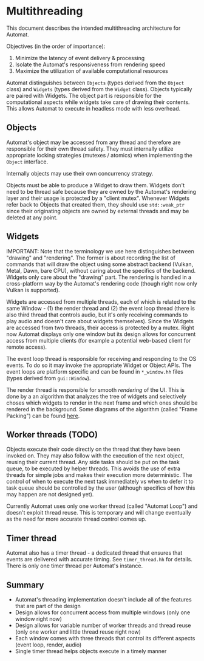 # Multithreading

This document describes the intended multithreading architecture for Automat.

Objectives (in the order of importance):
1. Minimize the latency of event delivery & processing
2. Isolate the Automat's responsiveness from rendering speed
3. Maximize the utilization of available computational resources

Automat distinguishes between `Objects` (types derived from the `Object` class) and `Widgets` (types derived from the `Widget` class). Objects typically are paired with Widgets. The object part is responsible for the computational aspects while widgets take care of drawing their contents. This allows Automat to execute in headless mode with less overhead.

## Objects

Automat's object may be accessed from any thread and therefore are responsible for their own thread safety. They must internally utilize appropriate locking strategies (mutexes / atomics) when implementing the `Object` interface.

Internally objects may use their own concurrency strategy.

Objects must be able to produce a Widget to draw them. Widgets don't need to be thread safe because they are owned by the Automat's rendering layer and their usage is protected by a "client mutex". Whenever Widgets refer back to Objects that created them, they should use `std::weak_ptr` since their originating objects are owned by external threads and may be deleted at any point.

## Widgets

IMPORTANT: Note that the terminology we use here distinguishes between "drawing" and "rendering". The former is about recording the list of commands that will draw the object using some abstract backend (Vulkan, Metal, Dawn, bare CPU), without caring about the specifics of the backend. Widgets only care about the "drawing" part. The rendering is handled in a cross-platform way by the Automat's rendering code (though right now only Vulkan is supported).

Widgets are accessed from multiple threads, each of which is related to the same Window - (1) the render thread and (2) the event loop thread (there is also third thread that controls audio, but it's only receiving commands to play audio and doesn't care about widgets themselves). Since the Widgets are accessed from two threads, their access is protected by a mutex. Right now Automat displays only one window but its design allows for concurrent access from multiple clients (for example a potential web-based client for remote access).

The event loop thread is responsible for receiving and responding to the OS events. To do so it may invoke the appropriate Widget or Object APIs. The event loops are platform specific and can be found in `*_window.hh` files (types derived from `gui::Window`).

The render thread is responsible for smooth *rendering* of the UI. This is done by a an algorithm that analyzes the tree of widgets and selectively choses which widgets to render in the next frame and which ones should be rendered in the background. Some diagrams of the algorithm (called "Frame Packing") can be found [here](https://www.tldraw.com/ro/3d97dFMiuM0MLgqyyP0SG?d=v0.0.1369.751.oabcxxQj34hFXH8A6_75W).

## Worker threads (TODO)

Objects execute their code directly on the thread that they have been invoked on. They may also follow with the execution of the next object, reusing their current thread. Any side tasks should be put on the task queue, to be executed by helper threads. This avoids the use of extra threads for simple jobs and makes their execution more deterministic. The control of when to execute the next task immediately vs when to defer it to task queue should be controlled by the user (although specifics of how this may happen are not designed yet).

Currently Automat uses only one worker thread (called "Automat Loop") and doesn't exploit thread reuse. This is temporary and will change eventually as the need for more accurate thread control comes up.

## Timer thread

Automat also has a timer thread - a dedicated thread that ensures that events are delivered with accurate timing. See `timer_thread.hh` for details. There is only one timer thread per Automat's instance.

## Summary

- Automat's threading implementation doesn't include all of the features that are part of the design
- Design allows for concurrent access from multiple windows (only one window right now)
- Design allows for variable number of worker threads and thread reuse (only one worker and little thread reuse right now)
- Each window comes with three threads that control its different aspects (event loop, render, audio)
- Single timer thread helps objects execute in a timely manner
